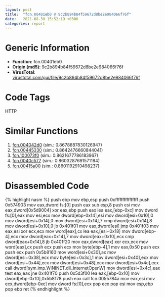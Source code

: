 ```yaml
---
layout: post
title:  "fcn.00401eb0 @ 9c2b894b84f59672d8be2e984066f76f"
date:   2021-08-30 15:52:19 +0300
categories: report
---
```


# Generic Information
- **Function:** fcn.00401eb0
- **Origin (md5):** 9c2b894b84f59672d8be2e984066f76f
- **VirusTotal:** [virustotal.com/gui/file/9c2b894b84f59672d8be2e984066f76f][virustotal_ref]

# Code Tags
<span class="tag" id="HTTP">HTTP</span>


# Similar Functions

1. [fcn.004042d0][similar_1_ref] (sim.: 0.8678887830126947)
2. [fcn.00445330][similar_2_ref] (sim.: 0.8642476660844041)
3. [fcn.100073f0][similar_3_ref] (sim.: 0.8621677786183967)
4. [fcn.0040c577][similar_4_ref] (sim.: 0.8603287691571184)
5. [fcn.00415a00][similar_5_ref] (sim.: 0.8601192910498237)


# Disassembled Code

{% highlight nasm %}
push ebp
mov ebp,esp
push 0xffffffffffffffff
push 0x574903
mov eax,dword fs:[0]
push eax
sub esp,8
push esi
mov eax,dword[0x5d9004]
xor eax,ebp
push eax
lea eax,[ebp-0xc]
mov dword fs:[0],eax
mov esi,ecx
mov dword[ebp-0x14],esi
mov dword[esi+0x10],0
mov dword[esi+0x14],0
mov dword[esi+0x14],7
cmp dword[esi+0x14],8
mov dword[esi+0x10],0
jb 0x401f01
mov eax,dword[esi]
jmp 0x401f03
mov eax,esi
xor ecx,ecx
mov word[eax],cx
lea eax,[esi+0x18]
mov dword[ebp-4],ecx
mov dword[eax+0x14],7
mov dword[eax+0x10],ecx
cmp dword[eax+0x14],8
jb 0x401f20
mov eax,dword[eax]
xor ecx,ecx
mov word[eax],cx
push ecx
push ecx
mov byte[ebp-4],1
mov eax,0x50
push ecx
push ecx
push 0x5b8160
mov word[esi+0x30],ax
mov dword[esi+0x38],ecx
mov byte[esi+0x3c],1
mov dword[esi+0x40],ecx
mov dword[esi+0x44],ecx
mov dword[esi+0x48],ecx
mov dword[esi+0x4c],ecx
call dword[sym.imp.WININET.dll_InternetOpenW]
mov dword[esi+0x4c],eax
test eax,eax
jne 0x401f70
push 0x5d3f00
lea eax,[ebp-0x10]
mov dword[ebp-0x10],0x5b8178
push eax
call fcn.0055784a
mov eax,esi
mov ecx,dword[ebp-0xc]
mov dword fs:[0],ecx
pop ecx
pop esi
mov esp,ebp
pop ebp
ret 
{% endhighlight %}


[similar_1_ref]: /report/fcn.004042d0@e2ba7f10eb234338a49853c34d7d9c56
[similar_2_ref]: /report/fcn.00445330@279a61b1e76da49531f1f16fd1102a2d
[similar_3_ref]: /report/fcn.100073f0@4c3818fdf32d89a09257dbc9d3e142ea
[similar_4_ref]: /report/fcn.0040c577@d4e56c7d970c209a3a2b3c4b4cc5e586
[similar_5_ref]: /report/fcn.00415a00@3dfcfb1d918b690c00de324bcfcdc082
[virustotal_ref]: https://www.virustotal.com/gui/file/9c2b894b84f59672d8be2e984066f76f